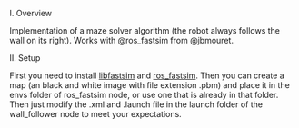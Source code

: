 I. Overview

Implementation of a maze solver algorithm (the robot always follows the wall on its right). Works with @ros_fastsim from @jbmouret.

II. Setup

First you need to install [libfastsim](https://github.com/jbmouret/libfastsim) and [ros_fastsim](https://github.com/jbmouret/ros_fastsim).
Then you can create a map (an black and white image with file extension .pbm) and place it in the envs folder of ros_fastsim node, or use one that is already in that folder. Then just modify the .xml and .launch file in the launch folder of the wall_follower node to meet your expectations.